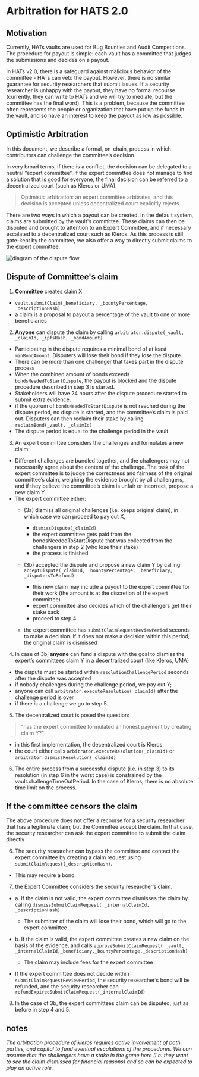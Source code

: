 # Arbitration for HATS 2.0

## Motivation

Currently, HATs vaults are used for Bug Bounties and Audit Competitions. The procedure for payout is simple: each vault has a committee that judges the submissions and decides on a payout. 

In HATs v2.0, there is a safeguard against malicious behavior of the committee - HATs can veto the payout. However, there is no similar guarantee for security researchers that submit issues. If a security researcher is unhappy with the payout, they have no formal recourse (currently, they can write to HATs and we will try to mediate, but the committee has the final word). This is a problem, because the committee often represents the people or organization that have put up the funds in the vault, and so have an interest to keep the payout as low as possible.

## Optimistic Arbitration

In this document, we describe a formal, on-chain, process in which contributors can challenge the committee’s decision

In very broad terms, if there is a conflict, the decision can be delegated to a neutral “expert committee”. If the expert committee does not manage to find a solution that is good for everyone, the final decision can be referred to a decentralized court (such as Kleros or UMA). 


> Optimistic arbitration: an expert committee arbitrates, and this decision is accepted unless decentralized court explicitly rejects

There are two ways in which a payout can be created. In the default system, claims are submitted by the vault's committee. These claims can then be disputed and brought to attention to an Expert Committee, and if necessary escalated to a decentralized court such as Kleros. As this process is still gate-kept by the committee, we also offer a way to directly submit claims to the expert committee. 



![diagram of the dispute flow ](https://github.com/hats-finance/hats-contracts/blob/d1a9aa6dfe0def958fef0d12a2cf70896db129b0/docs/img/hatsv2.0-payout-flow.png)

## Dispute of Committee's claim


1. **Committee** creates claim X
  - `vault.submitClaim(_beneficiary, _bountyPercentage, _descriptionHash)`
  - a claim is a proposal to payout a percentage of the vault to one or more beneficiaries

2. **Anyone** can dispute the claim by calling `arbitrator.dispute(_vault, _claimId, _ipfsHash, _bondAmount)`
  -  Participating in the dispute requires a minimal bond of at least `minBondAmount`. Disputers will lose their bond if they lose the dispute.
  - There can be more than one challenger that takes part in the dispute process
  - When the combined amount of bonds exceeds `bondsNeededToStartDispute`, the payout is blocked and the dispute procedure described in step 3 is started.
  - Stakeholders will have 24 hours after the dispute procedure started to submit extra evidence.
  - if the quorum of `bondsNeededToStartDispute` is not reached during the dispute period, no dispute is started, and the committee’s claim is paid out. Disputers can then reclaim their stake by calling `reclaimBond(_vault, _claimId)`
  - The dispute period is equal to the challenge period in the vault

3. An expert committee considers the challenges and formulates a new claim:
  -  Different challenges are bundled together, and the challengers may not necessarily agree about the content of the challenge. The task of the expert committee is to judge the correctness and fairness of the original committee’s claim, weighing the evidence brought by all challengers, and if they believe the committee’s claim is unfair or incorrect, propose a new claim Y.
  - The expert committee either:
    - (3a) dismiss all original challenges (i.e. keeps original claim), in which case we can proceed to pay out X, 
      - `dismissDispute(_claimId)`
      - the expert committee gets paid from the bondsNeededToStartDispute that was collected from the challengers in step 2 (who lose their stake)
      - the process is finished

    - (3b) accepted the dispute and propose a new claim Y  by calling `acceptDispute(_claimId, _bountyPercentage, _beneficiary, _disputersToRefund)`
      - this new claim may include a payout to the expert committee for their work (the amount is at the discretion of the expert committee)
      - expert committee also decides which of the challengers get their stake back
      - proceed to step 4.
    - the expert committee has `submitClaimRequestReviewPeriod` seconds to make a decision. If it does not make a decision within this period, the original claim is dismissed


4. In case of 3b, **anyone** can fund a dispute with the goal to dismiss the expert’s committees claim Y in a decentralized court (like Kleros, UMA)  
  - the dispute must be started within `resolutionChallengePeriod` seconds after the dispute was accepted
  - if nobody challenges during the challenge period, we pay out Y; 
  - anyone can call `arbitrator.executeResolution(_claimId)` after the challenge period is over
  -  if there _is_ a challenge we go to step 5. 


5. The decentralized court is posed the question:

>  "has the expert committee formulated an honest payment by creating claim Y?"
  - in this first implementation, the decentralized court is Kleros
  - the court either calls `arbitrator.executeResolution(_claimId)` or
`arbitrator.dismissResolution(_claimId)`

6. The entire process from a successful dispute (i.e. in step  3) to its resolution (in step 6 in the worst case) is constrained by the vault.challengeTimeOutPeriod. In the case of Kleros, there is no absolute time limit on the process. 




## If the committee censors the claim 


The above procedure does not offer a recourse for a security researcher that has a legitimate claim, but the Committee accept the claim. In that case, the security researcher can ask the expert committee to submit the claim directly

6. The security researcher can bypass the committee and contact the expert committee by creating a claim request using `submitClaimRequest(_descriptionHash)`. 
  - This may require a bond. 

7. the Expert Committee considers the security researcher’s claim. 

  - a. If the claim is not valid, the expert committee dismisses the claim by calling `dismissSubmitClaimRequest( _internalClaimId, _descriptionHash)`
      - The submitter of the claim will lose their bond, which will go to the expert committee

  - b. If the claim is valid, the expert committee creates a new claim on the basis of the evidence, and calls  `approveSubmitClaimRequest( _vault, _internalClaimId,_beneficiary,_bountyPercentage,_descriptionHash)`

      - The claim may include fees for the expert committee

  - If the expert committee does not decide within `submitClaimRequestReviewPeriod`, the security researcher’s bond will be refunded, and the security researcher can  `refundExpiredSubmitClaimRequest(_internalClaimId)`


8. In the case of 3b, the expert committees claim can be disputed, just as before in step 4 and 5. 


## notes

*The arbitration procedure of kleros requires active involvement of both parties, and capital to fund eventual escalations of the procedures. We can assume that the challengers have a stake in the game here (i.e. they want to see the claim dismissed for financial reasons) and so can be expected to play an active role.*
